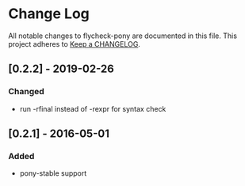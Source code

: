 # Change Log

All notable changes to flycheck-pony are documented in this file.
This project adheres to [Keep a CHANGELOG](http://keepachangelog.com/).

## [0.2.2] - 2019-02-26

### Changed

- run -rfinal instead of -rexpr for syntax check

## [0.2.1] - 2016-05-01

### Added

- pony-stable support
